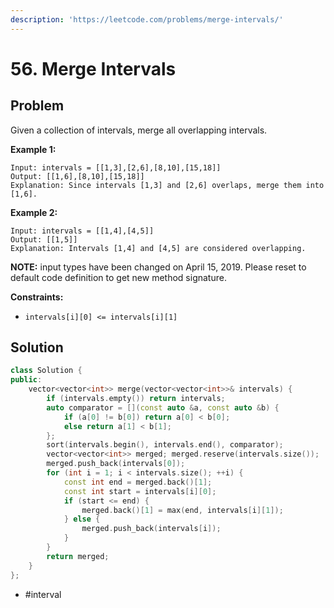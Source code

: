 ```yaml
---
description: 'https://leetcode.com/problems/merge-intervals/'
---
```


# 56. Merge Intervals

## Problem

Given a collection of intervals, merge all overlapping intervals.

**Example 1:**

```text
Input: intervals = [[1,3],[2,6],[8,10],[15,18]]
Output: [[1,6],[8,10],[15,18]]
Explanation: Since intervals [1,3] and [2,6] overlaps, merge them into [1,6].
```

**Example 2:**

```text
Input: intervals = [[1,4],[4,5]]
Output: [[1,5]]
Explanation: Intervals [1,4] and [4,5] are considered overlapping.
```

**NOTE:** input types have been changed on April 15, 2019. Please reset to default code definition to get new method signature.

**Constraints:**

* `intervals[i][0] <= intervals[i][1]`

## Solution

```cpp
class Solution {
public:
    vector<vector<int>> merge(vector<vector<int>>& intervals) {
        if (intervals.empty()) return intervals;
        auto comparator = [](const auto &a, const auto &b) {
            if (a[0] != b[0]) return a[0] < b[0];
            else return a[1] < b[1];
        };
        sort(intervals.begin(), intervals.end(), comparator);
        vector<vector<int>> merged; merged.reserve(intervals.size());
        merged.push_back(intervals[0]);
        for (int i = 1; i < intervals.size(); ++i) {
            const int end = merged.back()[1];
            const int start = intervals[i][0];
            if (start <= end) {
                merged.back()[1] = max(end, intervals[i][1]); 
            } else {
                merged.push_back(intervals[i]);
            }
        }
        return merged;
    }
};
```

* \#interval

